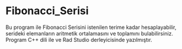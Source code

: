 # Fibonacci_Serisi
 Bu program ile Fibonacci Serisini istenilen terime kadar hesaplayabilir, serideki elemanların aritmetik ortalamasını ve toplamını bulabilirsiniz. Program C++ dili ile ve Rad Studio derleyicisinde yazılmıştır.
